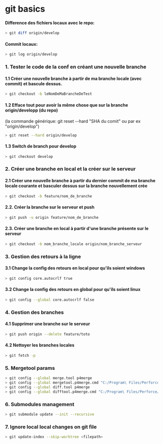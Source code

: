# git basics

#### Difference des fichiers locaux avec le repo:
```sh
> git diff origin/develop
```

#### Commit locaux:
```sh
> git log origin/develop
```

### 1. Tester le code de la conf en créant une nouvelle branche
#### 1.1 Créer une nouvelle branche à partir de ma branche locale (avec commit) et bascule dessus.
```sh
> git checkout -b leNomDeMaBrancheDeTest
```

#### 1.2 Efface tout pour avoir la même chose que sur la branche origin/developp (du repo)
(la commande générique: git reset --hard "SHA du comit" ou par ex "origin/develop")
```sh
> git reset --hard origin/develop
```

#### 1.3 Switch de branch pour develop
```sh
> git checkout develop
```
### 2. Créer une branche en local et la créer sur le serveur
#### 2.1 Créer une nouvelle branche à partir du dernier commit de ma branche locale courante et basculer dessus sur la branche nouvellement crée
```sh
> git checkout -b feature/nom_de_branche
```

#### 2.2. Créer la branche sur le serveur et push
```sh
> git push -u origin feature/nom_de_branche
```

#### 2.3. Créer une branche en local à partir d'une branche présente sur le serveur
```sh
> git checkout -b nom_branche_locale origin/nom_branche_serveur
```

### 3. Gestion des retours à la ligne
#### 3.1 Change la config des retours en local pour  qu'ils soient windows
```sh
> git config core.autocrlf true
```

#### 3.2 Change la config des retours en global pour  qu'ils soient linux
```sh
> git config --global core.autocrlf false
```

### 4. Gestion des branches
#### 4.1 Supprimer une branche sur le serveur
```sh
> git push origin --delete feature/toto
```

#### 4.2 Nettoyer les branches locales
```sh
> git fetch -p
```

### 5. Mergetool params
```sh
> git config --global merge.tool p4merge
> git config --global mergetool.p4merge.cmd "C:/Program\ Files/Perforce/p4merge.exe \"$BASE\" \"$LOCAL\" \"$REMOTE\" \"$MERGED\""
> git config --global diff.tool p4merge
> git config --global difftool.p4merge.cmd "C:/Program\ Files/Perforce/p4merge.exe \"$BASE\" \"$LOCAL\" \"$REMOTE\" \"$MERGED\""
```

### 6. Submodules management
```sh
> git submodule update --init --recursive
```

### 7. Ignore local local changes on git file
```sh
> git update-index --skip-worktree <filepath>
```
